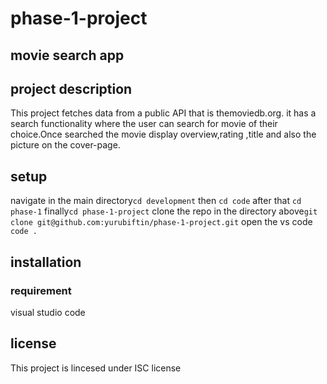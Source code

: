 # phase-1-project
## movie search app

## project description
This project fetches data from a public API that is themoviedb.org.
it has a search functionality where the user can search for movie of their
choice.Once searched the movie display overview,rating ,title and also the picture
on the cover-page.

## setup
navigate in the main directory`cd development`
then `cd code`
after that `cd phase-1`
finally`cd phase-1-project`
clone the repo in the directory above`git clone git@github.com:yurubiftin/phase-1-project.git`
open the vs code `code .`

## installation
### requirement
visual studio code



## license
This project is lincesed under ISC license
